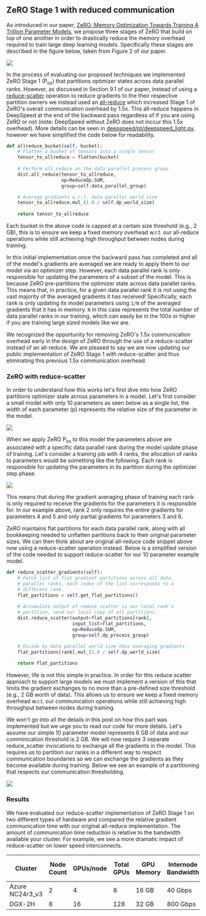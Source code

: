 ## ZeRO Stage 1 with reduced communication

As introduced in our paper, [ZeRO: Memory Optimization Towards Training A
Trillion Parameter Models](https://arxiv.org/abs/1910.02054), we propose three
stages of ZeRO that build on top of one another in order to drastically reduce
the memory overhead required to train large deep learning models. Specifically
these stages are described in the figure below, taken from Figure 2 of our
paper.

![](/ghpages-test/assets/images/zero_stages.PNG)

In the process of evaluating our proposed techniques we implemented ZeRO Stage
1 (P<sub>os</sub>) that partitions optimizer states across data parallel ranks.
However, as discussed in Section 9.1 of our paper, instead of using a
[reduce-scatter](https://docs.nvidia.com/deeplearning/sdk/nccl-developer-guide/docs/usage/operations.html#reducescatter)
operation to reduce gradients to the their respective partition owners we
instead used an
[all-reduce](https://docs.nvidia.com/deeplearning/sdk/nccl-developer-guide/docs/usage/operations.html#allreduce)
which increased Stage 1 of ZeRO's overall communication overhead by 1.5x. This
all-reduce happens in DeepSpeed at the end of the backward pass regardless of
if you are using ZeRO or not (note: DeepSpeed without ZeRO does not inccur this
1.5x overhead). More details can be seen in
[deepspeed/pt/deepspeed_light.py](https://github.com/microsoft/DeepSpeed/blob/90017d3a31beee0ef5421ac08edcd0fa441eea11/deepspeed/pt/deepspeed_light.py#L802-L827),
however we have simplified the code below for readability.

```python
def allreduce_bucket(self, bucket):
    # Flatten a bucket of tensors into a single tensor
    tensor_to_allreduce = flatten(bucket)
    
    # Perform all_reduce on the data parallel process group
    dist.all_reduce(tensor_to_allreduce, 
                    op=ReduceOp.SUM, 
                    group=self.data_parallel_group)

    # Average gradients w.r.t. data parallel world size 
    tensor_to_allreduce.mul_(1.0 / self.dp_world_size)
    
    return tensor_to_allreduce
```

Each bucket in the above code is capped at a certain size threshold (e.g., 2
GB), this is to ensure we keep a fixed memory overhead w.r.t. our all-reduce
operations while still achieving high throughput between nodes during training.

In this initial implementation once the backward pass has completed and all of
the model's gradients are averaged we are ready to apply them to our model via
an optimizer step. However, each data parallel rank is only responsible for
updating the parameters of a subset of the model. This is because ZeRO
pre-partitions the optimizer state across data parallel ranks. This means that,
in practice, for a given data parallel rank it is not using the vast majority
of the averaged gradients it has received! Specifically, each rank is only
updating its model parameters using `1/N` of the averaged gradients that it has
in memory. `N` in this case represents the total number of data parallel ranks
in our training, which can easily be in the 100s or higher if you are training
large sized models like we are.

We recognized the opportunity for removing ZeRO's 1.5x communication overhead
early in the design of ZeRO through the use of a reduce-scatter instead of an
all-reduce. We are pleased to say we are now updating our public implementation
of ZeRO Stage 1 with reduce-scatter and thus eliminating this previous 1.5x
communication overhead.

### ZeRO with reduce-scatter

In order to understand how this works let's first dive into how ZeRO partitions
optimizer state across parameters in a model. Let's first consider a small
model with only 10 parameters as seen below as a single list, the width of each
parameter (p) represents the relative size of the parameter in the model.

![](/ghpages-test/assets/images/zero_params.PNG)

When we apply ZeRO P<sub>os</sub> to this model the parameters above are
associated with a specific data parallel rank during the model update phase of
training. Let's consider a training job with 4 ranks, the allocation of ranks
to parameters would be something like the following. Each rank is responsible
for updating the parameters in its partition during the optimizer step phase.

![](/ghpages-test/assets/images/zero_params_ranks.PNG)

This means that during the gradient averaging phase of training each rank is
only required to receive the gradients for the parameters it is responsible
for. In our example above, rank 2 only requires the entire gradients for
parameters 4 and 5 and only partial gradients for parameters 3 and 6.

ZeRO maintains flat partitions for each data parallel rank, along with all
bookkeeping needed to unflatten partitions back to their original parameter
sizes. We can then think about are original all-reduce code snippet above now
using a reduce-scatter operation instead. Below is a simplified version of the
code needed to support reduce-scatter for our 10 parameter example model.

```python
def reduce_scatter_gradients(self):
    # Fetch list of flat gradient partitions across all data 
    # parallel ranks, each index of the list corresponds to a 
    # different rank.
    flat_partitions = self.get_flat_partitions()
    
    # Accumulate output of reduce scatter is our local rank's 
    # partition, send our local copy of all partitions.
    dist.reduce_scatter(output=flat_partitions[rank],
                        input_list=flat_partitions,
                        op=ReduceOp.SUM,
                        group=self.dp_process_group)

    # Divide by data parallel world size thus averaging gradients
    flat_partitions[rank].mul_(1.0 / self.dp_world_size)
    
    return flat_partitions
```

However, life is not this simple in practice. In order for this reduce scatter
approach to support large models we must implement a version of this that
limits the gradient exchanges to no more than a pre-defined size threshold (e.g.,
2 GB worth of data). This allows us to ensure we keep a fixed memory overhead
w.r.t. our communication operations while still achieving high throughput
between nodes during training.

We won't go into all the details in this post on how this part was implemented
but we urge you to read our code for more details. Let's assume our simple 10
parameter model represents 6 GB of data and our comminication threshold is 2
GB. We will now require 3 separate reduce_scatter invocations to exchange all
the gradients in the model. This requires us to partition our ranks in a
different way to respect communication boundaries so we can exchange the
gradients as they become available during training. Below we see an example of
a partitioning that respects our communication thresholding.

![](/ghpages-test/assets/images/zero_w_comm.PNG)

### Results

We have evaluated our reduce-scatter implementation of ZeRO Stage 1 on two
different types of hardware and compared the relative gradient communication
time with our original all-reduce implementation. The amount of communication
time reduction is relative to the bandwidth available your cluster. For
example, we see a more dramatic impact of reduce-scatter on lower speed
interconnects.

| Cluster         | Node Count | GPUs/node | Total GPUs | GPU Memory | Internode Bandwidth | Reduction in comm time |
| --------------- | ---------- | --------- | ---------- | ---------- | ------------------- |----------------------- |
| Azure NC24r3_v3 | 2          | 4         | 8          | 16 GB      | 40 Gbps             | 1.98x                  |
| DGX-2H          | 8          | 16        | 128        | 32 GB      | 800 Gbps            | 0.50x                  |

